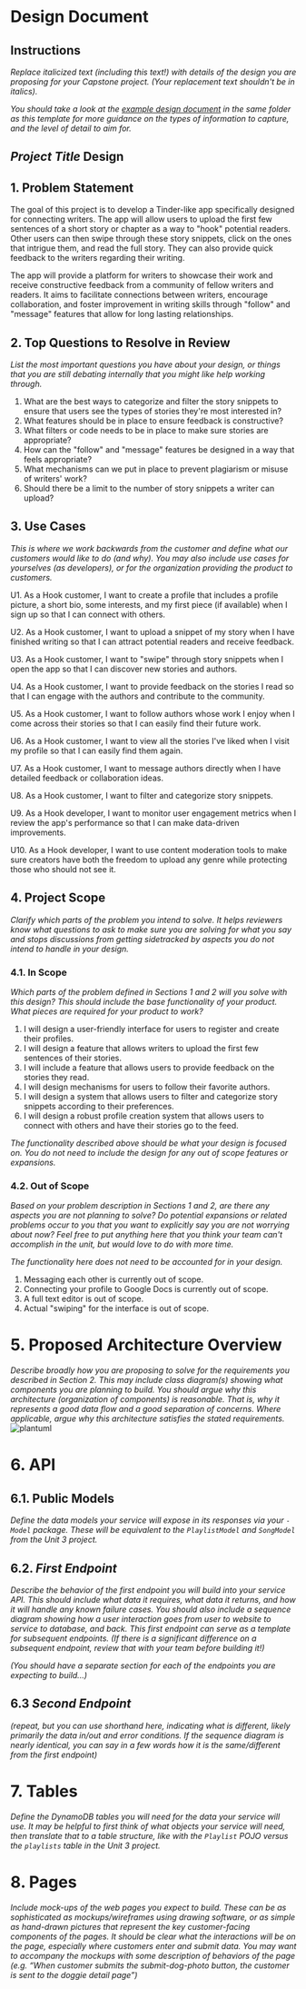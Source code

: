 # Design Document

## Instructions

_Replace italicized text (including this text!) with details of the design you are proposing for your Capstone project. (Your replacement text shouldn't be in italics)._

_You should take a look at the [example design document](example-design-document.md) in the same folder as this template for more guidance on the types of information to capture, and the level of detail to aim for._

## _Project Title_ Design

## 1. Problem Statement

The goal of this project is to develop a Tinder-like app specifically designed for connecting writers. The app will allow users to upload the first few sentences of a short story or chapter as a way to "hook" potential readers. Other users can then swipe through these story snippets, click on the ones that intrigue them, and read the full story. They can also provide quick feedback to the writers regarding their writing.

The app will provide a platform for writers to showcase their work and receive constructive feedback from a community of fellow writers and readers. It aims to facilitate connections between writers, encourage collaboration, and foster improvement in writing skills through "follow" and "message" features that allow for long lasting relationships.

## 2. Top Questions to Resolve in Review

_List the most important questions you have about your design, or things that you are still debating internally that you might like help working through._

1. What are the best ways to categorize and filter the story snippets to ensure that users see the types of stories they're most interested in?
2. What features should be in place to ensure feedback is constructive?
3. What filters or code needs to be in place to make sure stories are appropriate?
4. How can the "follow" and "message" features be designed in a way that feels appropriate?
5. What mechanisms can we put in place to prevent plagiarism or misuse of writers' work?
6. Should there be a limit to the number of story snippets a writer can upload?

## 3. Use Cases

_This is where we work backwards from the customer and define what our customers would like to do (and why). You may also include use cases for yourselves (as developers), or for the organization providing the product to customers._

U1. As a Hook customer, I want to create a profile that includes a profile picture, a short bio, some interests, and my first piece (if available) when I sign up so that I can connect with others.

U2. As a Hook customer, I want to upload a snippet of my story when I have finished writing so that I can attract potential readers and receive feedback.

U3. As a Hook customer, I want to "swipe" through story snippets when I open the app so that I can discover new stories and authors.

U4. As a Hook customer, I want to provide feedback on the stories I read so that I can engage with the authors and contribute to the community.

U5. As a Hook customer, I want to follow authors whose work I enjoy when I come across their stories so that I can easily find their future work.

U6. As a Hook customer, I want to view all the stories I've liked when I visit my profile so that I can easily find them again.

U7. As a Hook customer, I want to message authors directly when I have detailed feedback or collaboration ideas.

U8. As a Hook customer, I want to filter and categorize story snippets.

U9. As a Hook developer, I want to monitor user engagement metrics when I review the app's performance so that I can make data-driven improvements.

U10. As a Hook developer, I want to use content moderation tools to make sure creators have both the freedom to upload any genre while protecting those who should not see it.

## 4. Project Scope

_Clarify which parts of the problem you intend to solve. It helps reviewers know what questions to ask to make sure you are solving for what you say and stops discussions from getting sidetracked by aspects you do not intend to handle in your design._

### 4.1. In Scope

_Which parts of the problem defined in Sections 1 and 2 will you solve with this design? This should include the base functionality of your product. What pieces are required for your product to work?_

1. I will design a user-friendly interface for users to register and create their profiles. 
2. I will design a feature that allows writers to upload the first few sentences of their stories. 
3. I will include a feature that allows users to provide feedback on the stories they read. 
4. I will design mechanisms for users to follow their favorite authors.
5. I will design a system that allows users to filter and categorize story snippets according to their preferences. 
6. I will design a robust profile creation system that allows users to connect with others and have their stories go to the feed.

_The functionality described above should be what your design is focused on. You do not need to include the design for any out of scope features or expansions._

### 4.2. Out of Scope

_Based on your problem description in Sections 1 and 2, are there any aspects you are not planning to solve? Do potential expansions or related problems occur to you that you want to explicitly say you are not worrying about now? Feel free to put anything here that you think your team can't accomplish in the unit, but would love to do with more time._

_The functionality here does not need to be accounted for in your design._

1. Messaging each other is currently out of scope.
2. Connecting your profile to Google Docs is currently out of scope.
3. A full text editor is out of scope. 
4. Actual "swiping" for the interface is out of scope.

# 5. Proposed Architecture Overview

_Describe broadly how you are proposing to solve for the requirements you described in Section 2. This may include class diagram(s) showing what components you are planning to build. You should argue why this architecture (organization of components) is reasonable. That is, why it represents a good data flow and a good separation of concerns. Where applicable, argue why this architecture satisfies the stated requirements._
![plantuml](https://github.com/TeaTime93/TP-SE02-Capstone/assets/10236355/5eb599e9-10ed-45fd-b3b3-4410ea467f4f)

# 6. API

## 6.1. Public Models

_Define the data models your service will expose in its responses via your *`-Model`* package. These will be equivalent to the *`PlaylistModel`* and *`SongModel`* from the Unit 3 project._

## 6.2. _First Endpoint_

_Describe the behavior of the first endpoint you will build into your service API. This should include what data it requires, what data it returns, and how it will handle any known failure cases. You should also include a sequence diagram showing how a user interaction goes from user to website to service to database, and back. This first endpoint can serve as a template for subsequent endpoints. (If there is a significant difference on a subsequent endpoint, review that with your team before building it!)_

_(You should have a separate section for each of the endpoints you are expecting to build...)_

## 6.3 _Second Endpoint_

_(repeat, but you can use shorthand here, indicating what is different, likely primarily the data in/out and error conditions. If the sequence diagram is nearly identical, you can say in a few words how it is the same/different from the first endpoint)_

# 7. Tables

_Define the DynamoDB tables you will need for the data your service will use. It may be helpful to first think of what objects your service will need, then translate that to a table structure, like with the *`Playlist` POJO* versus the `playlists` table in the Unit 3 project._

# 8. Pages

_Include mock-ups of the web pages you expect to build. These can be as sophisticated as mockups/wireframes using drawing software, or as simple as hand-drawn pictures that represent the key customer-facing components of the pages. It should be clear what the interactions will be on the page, especially where customers enter and submit data. You may want to accompany the mockups with some description of behaviors of the page (e.g. “When customer submits the submit-dog-photo button, the customer is sent to the doggie detail page”)_
